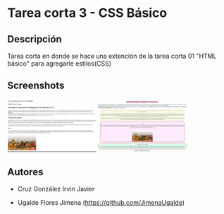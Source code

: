 # Tarea corta 3 - CSS Básico

## Descripción

Tarea corta en donde se hace una extención de la tarea corta 01 "HTML básico" para agregarle estilos(CSS)

## Screenshots
<img src="./ss/html.png" width=40% height=60%>
<img src="./ss/css.jpg" width=40% height=60%>


## Autores
* Cruz González Irvin Javier
- Ugalde Flores Jimena (https://github.com/JimenaUgalde)